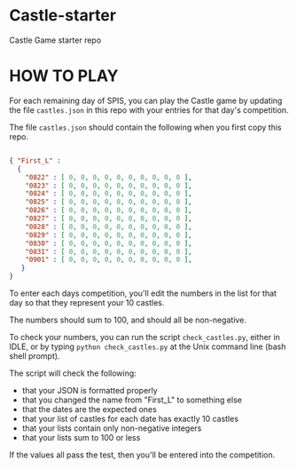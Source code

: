 # Castle-starter

Castle Game starter repo

# HOW TO PLAY

For each remaining day of SPIS, you can play the Castle game by updating the file `castles.json` in this repo
with your entries for that day's competition.

The file `castles.json` should contain the following when you first copy this repo. 

```json

{ "First_L" : 
  { 
    "0822" : [ 0, 0, 0, 0, 0, 0, 0, 0, 0, 0 ],
    "0823" : [ 0, 0, 0, 0, 0, 0, 0, 0, 0, 0 ],
    "0824" : [ 0, 0, 0, 0, 0, 0, 0, 0, 0, 0 ],
    "0825" : [ 0, 0, 0, 0, 0, 0, 0, 0, 0, 0 ],
    "0826" : [ 0, 0, 0, 0, 0, 0, 0, 0, 0, 0 ],
    "0827" : [ 0, 0, 0, 0, 0, 0, 0, 0, 0, 0 ],
    "0828" : [ 0, 0, 0, 0, 0, 0, 0, 0, 0, 0 ],
    "0829" : [ 0, 0, 0, 0, 0, 0, 0, 0, 0, 0 ],
    "0830" : [ 0, 0, 0, 0, 0, 0, 0, 0, 0, 0 ],
    "0831" : [ 0, 0, 0, 0, 0, 0, 0, 0, 0, 0 ],
    "0901" : [ 0, 0, 0, 0, 0, 0, 0, 0, 0, 0 ],
   }
}
```

To enter each days competition, you'll edit the numbers in the list for that day so that they represent your 10 castles.

The numbers should sum to 100, and should all be non-negative.

To check your numbers, you can run the script `check_castles.py`, either in IDLE,
or by typing `python check_castles.py` at the Unix command line (bash shell prompt).

The script will check the following:

* that your JSON is formatted properly
* that you changed the name from "First_L" to something else
* that the dates are the expected ones
* that your list of castles for each date has exactly 10 castles
* that your lists contain only non-negative integers
* that your lists sum to 100 or less

If the values all pass the test, then you'll be entered into the competition.


